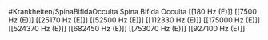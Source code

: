 #Krankheiten/SpinaBifidaOcculta
Spina Bifida Occulta
[[180 Hz (E)]]
[[7500 Hz (E)]]
[[25170 Hz (E)]]
[[52500 Hz (E)]]
[[112330 Hz (E)]]
[[175000 Hz (E)]]
[[524370 Hz (E)]]
[[682450 Hz (E)]]
[[753070 Hz (E)]]
[[927100 Hz (E)]]